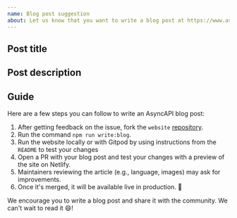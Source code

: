 ```yaml
---
name: Blog post suggestion
about: Let us know that you want to write a blog post at https://www.asyncapi.com/blog/
---
```


<!--
We're super happy to see you want to publish on our blog. The AsyncAPI blog is open for everyone, any contribution is allowed, including reposting.
By posting an article on the AsyncAPI blog, you get many advantages. We'll ask on the community Slack to help promote it whenever it's' released. We'll share it on the official AsyncAPI Twitter, LinkedIn, Hacker News, and Reddit.
You can share your use cases, products, or tools in a form of a blog post to reach out to the entire AsyncAPI community.
Please fill in the data below and we'll guide you through the process.
Happy writing!
-->

## Post title

<!-- Short title for your blog post -->

## Post description

<!--
Tell us what the post is going to be about.
No need to paste the whole content here, just a brief
and simple explanation of what you want to communicate.

If you already published the article on another blog that's
fine too. Please provide the link to the article.
-->

## Guide
Here are a few steps you can follow to write an AsyncAPI blog post:

1. After getting feedback on the issue, fork the `website` [repository](https://github.com/asyncapi/website).
1. Run the command `npm run write:blog`.
1. Run the website locally or with Gitpod by using instructions from the `README` to test your changes
1. Open a PR with your blog post and test your changes with a preview of the site on Netlify.
1. Maintainers reviewing the article (e.g., language, images) may ask for improvements.
1. Once it's merged, it will be available live in production. :rocket:

We encourage you to write a blog post and share it with the community. We can't wait to read it :smile:!
 
